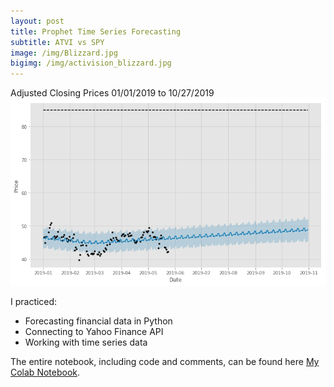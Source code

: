```yaml
---
layout: post
title: Prophet Time Series Forecasting 
subtitle: ATVI vs SPY
image: /img/Blizzard.jpg
bigimg: /img/activision_blizzard.jpg
---
```

Adjusted Closing Prices 01/01/2019 to 10/27/2019
![](/img/atvi_projection.png)

I practiced:
- Forecasting financial data in Python
- Connecting to Yahoo Finance API 
- Working with time series data

The entire notebook, including code and comments, can be found here [My Colab Notebook](https://colab.research.google.com/drive/18L1rPyyiRKvEzj3oZ98uv5ltCKfCGrWD).
